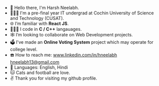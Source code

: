 - 👋 Hello there, I'm Harsh Neelabh.
- 👨🏻‍🎓 I'm a pre-final year IT undergrad at Cochin University of Science and Technology (CUSAT).
- 🌐 I’m familiar with **React JS**.
- 👨🏻‍💻 I code in **C / C++** langauages.
- 🕸️ I’m looking to collaborate on Web Development projects.
- 🗳️ I've made an **Online Voting System** project which may operate for college level.
- ☎️ How to reach me: www.linkedin.com/in/hneelabh hneelabh13@gmail.com
- 🦉 Languages: English, Hindi
- 🐱 Cats and football are love.
- ✌️ Thank you for visiting my github profile.
